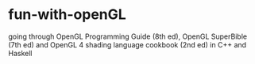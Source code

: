# fun-with-openGL
going through OpenGL Programming Guide (8th ed), OpenGL SuperBible (7th ed) and OpenGL 4 shading language cookbook (2nd ed) in C++ and Haskell
